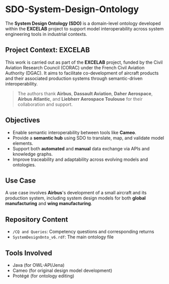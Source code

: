 # SDO-System-Design-Ontology

The **System Design Ontology (SDO)** is a domain-level ontology developed within the **EXCELAB** project to support model interoperability across system engineering tools in industrial contexts.

## Project Context: EXCELAB

This work is carried out as part of the **EXCELAB** project, funded by the Civil Aviation Research Council (CORAC) under the French Civil Aviation Authority (DGAC). It aims to facilitate co-development of aircraft products and their associated production systems through semantic-driven interoperability.

> The authors thank **Airbus**, **Dassault Aviation**, **Daher Aerospace**, **Airbus Atlantic**, and **Liebherr Aerospace Toulouse** for their collaboration and support.

## Objectives

- Enable semantic interoperability between tools like **Cameo**.
- Provide a **semantic hub** using SDO to translate, map, and validate model elements.
- Support both **automated** and **manual** data exchange via APIs and knowledge graphs.
- Improve traceability and adaptability across evolving models and ontologies.

## Use Case

A use case involves **Airbus**'s development of a small aircraft and its production system, including system design models for both  **global manufacturing** and **wing manufacturing**.

## Repository Content

- `/CQ and Queries`: Competency questions and corresponding returns
- `SystemDesignOnto_v6.rdf`: The main ontology file

## Tools Involved

- Java (for OWL-API/Jena)
- Cameo (for original design model development)
- Protégé (for ontology editing)

